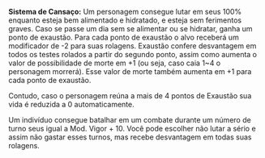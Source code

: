 **Sistema de Cansaço:** Um personagem consegue lutar em seus 100% enquanto esteja bem alimentado e hidratado, e esteja sem ferimentos graves. Caso se passe um dia sem se alimentar ou se hidratar, ganha um ponto de exaustão. Para cada ponto de exaustão o alvo receberá um modificador de -2 para suas rolagens. Exaustão confere desvantagem em todos os testes rolados a partir do segundo ponto, assim como aumenta o valor de possibilidade de morte em +1 (ou seja, caso caia 1~4 o personagem morrerá). Esse valor de morte também aumenta em +1 para cada ponto de exaustão.

Contudo, caso o personagem reúna a mais de 4 pontos de Exaustão sua vida é reduzida a 0 automaticamente.

Um indivíduo consegue batalhar em um combate durante um número de turno seus igual a Mod. Vigor + 10. Você pode escolher não lutar a sério e assim não gastar esses turnos, mas recebe desvantagem em todas suas rolagens.

